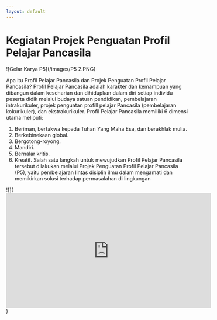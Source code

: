 ```yaml
---
layout: default
---
```


# Kegiatan Projek Penguatan Profil Pelajar Pancasila
![Gelar Karya P5](/images/P5 2.PNG)

Apa itu Profil Pelajar Pancasila dan Projek Penguatan Profil Pelajar Pancasila?
Profil Pelajar Pancasila adalah karakter dan kemampuan yang dibangun dalam keseharian dan dihidupkan dalam diri setiap individu peserta didik melalui budaya satuan pendidikan, pembelajaran intrakurikuler, projek penguatan profill pelajar Pancasila (pembelajaran kokurikuler), dan ekstrakurikuler.
Profil Pelajar Pancasila memiliki 6 dimensi utama meliputi:
1.	Beriman, bertakwa kepada Tuhan Yang Maha Esa, dan berakhlak mulia.
2.	Berkebinekaan global.
3.	Bergotong-royong.
4.	Mandiri.
5.	Bernalar kritis.
6.	Kreatif. 
Salah satu langkah untuk mewujudkan Profil Pelajar Pancasila tersebut dilakukan melalui Projek Penguatan Profil Pelajar Pancasila (P5), yaitu pembelajaran lintas disiplin ilmu dalam mengamati dan memikirkan solusi terhadap permasalahan di lingkungan 

![](<iframe width="560" height="315" src="https://www.youtube.com/embed/qkmr-pJ1QEA" title="YouTube video player" frameborder="0" allow="accelerometer; autoplay; clipboard-write; encrypted-media; gyroscope; picture-in-picture; web-share" allowfullscreen></iframe>)











